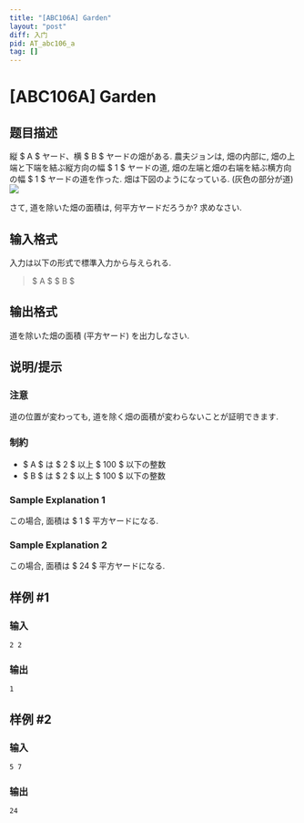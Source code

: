 ```yaml
---
title: "[ABC106A] Garden"
layout: "post"
diff: 入门
pid: AT_abc106_a
tag: []
---
```


# [ABC106A] Garden

## 题目描述

[problemUrl]: https://atcoder.jp/contests/abc106/tasks/abc106_a

縦 $ A $ ヤード、横 $ B $ ヤードの畑がある. 農夫ジョンは, 畑の内部に, 畑の上端と下端を結ぶ縦方向の幅 $ 1 $ ヤードの道, 畑の左端と畑の右端を結ぶ横方向の幅 $ 1 $ ヤードの道を作った. 畑は下図のようになっている. (灰色の部分が道)  
![ ](https://cdn.luogu.com.cn/upload/vjudge_pic/AT_abc106_a/423099227f6c8f69b455274e673bc67550604e31.png)

さて, 道を除いた畑の面積は, 何平方ヤードだろうか? 求めなさい.

## 输入格式

入力は以下の形式で標準入力から与えられる.

> $ A $ $ B $

## 输出格式

道を除いた畑の面積 (平方ヤード) を出力しなさい.

## 说明/提示

### 注意

道の位置が変わっても, 道を除く畑の面積が変わらないことが証明できます.

### 制約

- $ A $ は $ 2 $ 以上 $ 100 $ 以下の整数
- $ B $ は $ 2 $ 以上 $ 100 $ 以下の整数

### Sample Explanation 1

この場合, 面積は $ 1 $ 平方ヤードになる.

### Sample Explanation 2

この場合, 面積は $ 24 $ 平方ヤードになる.

## 样例 #1

### 输入

```
2 2
```

### 输出

```
1
```

## 样例 #2

### 输入

```
5 7
```

### 输出

```
24
```

